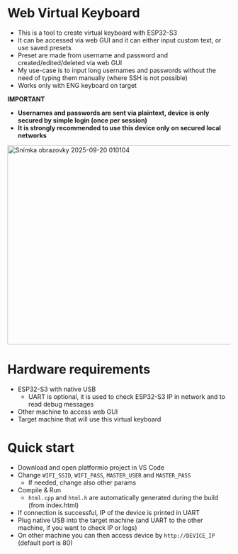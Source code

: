 # Web Virtual Keyboard
- This is a tool to create virtual keyboard with ESP32-S3
- It can be accessed via web GUI and it can either input custom text, or use saved presets
- Preset are made from username and password and created/edited/deleted via web GUI
- My use-case is to input long usernames and passwords without the need of typing them manually (where SSH is not possible)
- Works only with ENG keyboard on target

**IMPORTANT**
- **Usernames and passwords are sent via plaintext, device is only secured by simple login (once per session)**
- **It is strongly recommended to use this device only on secured local networks**


<img width="1230" height="450" alt="Snímka obrazovky 2025-09-20 010104" src="https://github.com/user-attachments/assets/17352ee0-8ece-45a2-9a10-6e6079c23007" />

# Hardware requirements
- ESP32-S3 with native USB
    - UART is optional, it is used to check ESP32-S3 IP in network and to read debug messages
- Other machine to access web GUI
- Target machine that will use this virtual keyboard

# Quick start
- Download and open platformio project in VS Code
- Change `WIFI_SSID`, `WIFI_PASS`, `MASTER_USER` and `MASTER_PASS`
    - If needed, change also other params
- Compile & Run
    - `html.cpp` and `html.h` are automatically generated during the build (from index.html)
- If connection is successful, IP of the device is printed in UART
- Plug native USB into the target machine (and UART to the other machine, if you want to check IP or logs)
- On other machine you can then access device by `http://DEVICE_IP` (default port is 80)
